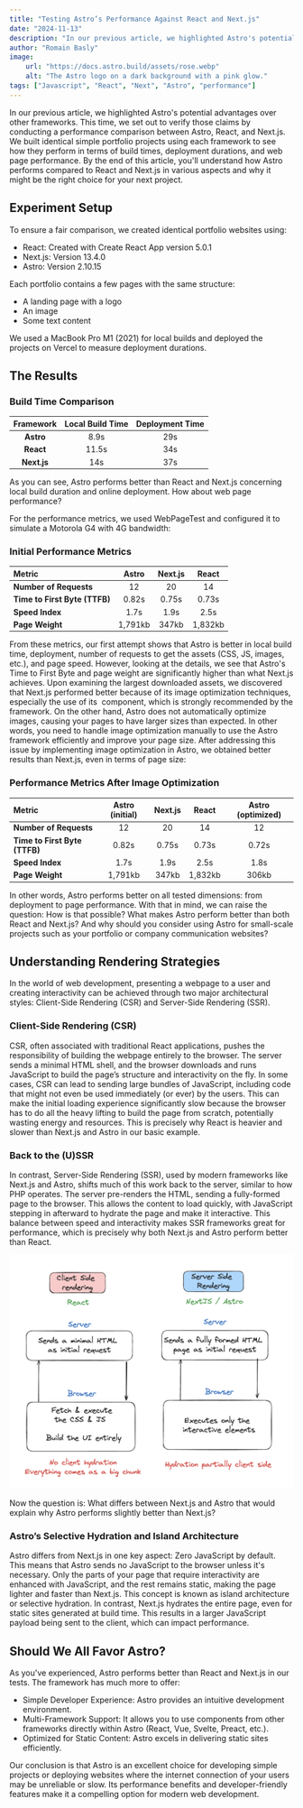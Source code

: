 ```yaml
---
title: "Testing Astro’s Performance Against React and Next.js"
date: "2024-11-13"
description: "In our previous article, we highlighted Astro's potential advantages over other frameworks. This time, we set out to verify those claims by conducting a performance comparison between Astro, React, and Next.js. We built identical simple portfolio projects (more...)"
author: "Romain Basly"
image:
    url: "https://docs.astro.build/assets/rose.webp"
    alt: "The Astro logo on a dark background with a pink glow."
tags: ["Javascript", "React", "Next", "Astro", "performance"]
---
```


In our previous article, we highlighted Astro's potential advantages over other frameworks. This time, we set out to verify those claims by conducting a performance comparison between Astro, React, and Next.js. We built identical simple portfolio projects using each framework to see how they perform in terms of build times, deployment durations, and web page performance. By the end of this article, you'll understand how Astro performs compared to React and Next.js in various aspects and why it might be the right choice for your next project.

## Experiment Setup

To ensure a fair comparison, we created identical portfolio websites using:
* React: Created with Create React App version 5.0.1
* Next.js: Version 13.4.0
* Astro: Version 2.10.15

Each portfolio contains a few pages with the same structure:
* A landing page with a logo
* An image
* Some text content

We used a MacBook Pro M1 (2021) for local builds and deployed the projects on Vercel to measure deployment durations.

## The Results
### Build Time Comparison
| Framework    | Local Build Time   | Deployment Time   |
|:------------:|:------------------:|:-----------------:|
| **Astro**    | 8.9s               | 29s               |
| **React**    | 11.5s              | 34s               |
| **Next.js**  | 14s                | 37s               |

As you can see, Astro performs better than React and Next.js concerning local build duration and online deployment. How about web page performance?

For the performance metrics, we used WebPageTest and configured it to simulate a Motorola G4 with 4G bandwidth:

### Initial Performance Metrics

| Metric                       | Astro    | Next.js | React  | 
|:-----------------------------|:--------:|:-------:|:------:|
| **Number of Requests**       | 12       | 20      | 14     | 
| **Time to First Byte (TTFB)**| 0.82s    | 0.75s   | 0.73s  | 
| **Speed Index**              | 1.7s     | 1.9s    | 2.5s   | 
| **Page Weight**              | 1,791kb  | 347kb   | 1,832kb| 

From these metrics, our first attempt shows that Astro is better in local build time, deployment, number of requests to get the assets (CSS, JS, images, etc.), and page speed. However, looking at the details, we see that Astro's Time to First Byte and page weight are significantly higher than what Next.js achieves.
Upon examining the largest downloaded assets, we discovered that Next.js performed better because of its image optimization techniques, especially the use of its <Image /> component, which is strongly recommended by the framework. On the other hand, Astro does not automatically optimize images, causing your pages to have larger sizes than expected. In other words, you need to handle image optimization manually to use the Astro framework efficiently and improve your page size.
After addressing this issue by implementing image optimization in Astro, we obtained better results than Next.js, even in terms of page size:

### Performance Metrics After Image Optimization

| Metric                       | Astro (initial)    | Next.js | React  | Astro (optimized) |
|:-----------------------------|:------------------:|:-------:|:------:|:-----------------:|
| **Number of Requests**       | 12                 | 20      | 14     | 12                |
| **Time to First Byte (TTFB)**| 0.82s              | 0.75s   | 0.73s  | 0.72s             |
| **Speed Index**              | 1.7s               | 1.9s    | 2.5s   | 1.8s              |
| **Page Weight**              | 1,791kb            | 347kb   | 1,832kb| 306kb             |

In other words, Astro performs better on all tested dimensions: from deployment to page performance. With that in mind, we can raise the question: How is that possible? What makes Astro perform better than both React and Next.js? And why should you consider using Astro for small-scale projects such as your portfolio or company communication websites?

## Understanding Rendering Strategies

In the world of web development, presenting a webpage to a user and creating interactivity can be achieved through two major architectural styles: Client-Side Rendering (CSR) and Server-Side Rendering (SSR).

### Client-Side Rendering (CSR)

CSR, often associated with traditional React applications, pushes the responsibility of building the webpage entirely to the browser. The server sends a minimal HTML shell, and the browser downloads and runs JavaScript to build the page’s structure and interactivity on the fly.
In some cases, CSR can lead to sending large bundles of JavaScript, including code that might not even be used immediately (or ever) by the users. This can make the initial loading experience significantly slow because the browser has to do all the heavy lifting to build the page from scratch, potentially wasting energy and resources. This is precisely why React is heavier and slower than Next.js and Astro in our basic example.

### Back to the (U)SSR

In contrast, Server-Side Rendering (SSR), used by modern frameworks like Next.js and Astro, shifts much of this work back to the server, similar to how PHP operates. The server pre-renders the HTML, sending a fully-formed page to the browser. This allows the content to load quickly, with JavaScript stepping in afterward to hydrate the page and make it interactive.
This balance between speed and interactivity makes SSR frameworks great for performance, which is precisely why both Next.js and Astro perform better than React. 

![Schema to describe visually the difference between CSR and SSR](/src/Assets/Images/blog-posts/2/schema-csr-ssr.png)

Now the question is: What differs between Next.js and Astro that would explain why Astro performs slightly better than Next.js?

### Astro’s Selective Hydration and Island Architecture

Astro differs from Next.js in one key aspect: Zero JavaScript by default. This means that Astro sends no JavaScript to the browser unless it's necessary. Only the parts of your page that require interactivity are enhanced with JavaScript, and the rest remains static, making the page lighter and faster than Next.js. This concept is known as island architecture or selective hydration.
In contrast, Next.js hydrates the entire page, even for static sites generated at build time. This results in a larger JavaScript payload being sent to the client, which can impact performance.

## Should We All Favor Astro?

As you've experienced, Astro performs better than React and Next.js in our tests. The framework has much more to offer:
* Simple Developer Experience: Astro provides an intuitive development environment.
* Multi-Framework Support: It allows you to use components from other frameworks directly within Astro (React, Vue, Svelte, Preact, etc.).
* Optimized for Static Content: Astro excels in delivering static sites efficiently.

Our conclusion is that Astro is an excellent choice for developing simple projects or deploying websites where the internet connection of your users may be unreliable or slow. Its performance benefits and developer-friendly features make it a compelling option for modern web development.